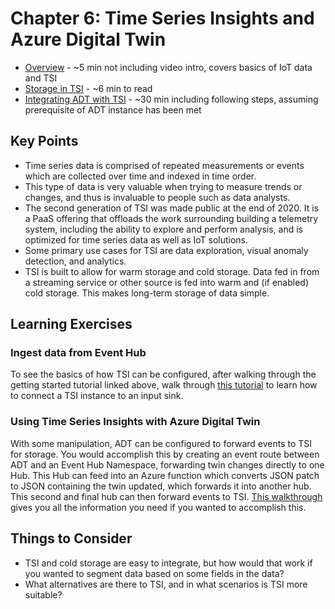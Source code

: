 # Chapter 6: Time Series Insights and Azure Digital Twin

- [Overview](https://docs.microsoft.com/en-us/azure/time-series-insights/overview-what-is-tsi) - ~5 min not including video intro, covers basics of IoT data and TSI
- [Storage in TSI](https://docs.microsoft.com/en-us/azure/time-series-insights/concepts-storage ) - ~6 min to read
- [Integrating ADT with TSI](https://docs.microsoft.com/en-us/azure/digital-twins/how-to-integrate-time-series-insights) - ~30 min including following steps, assuming prerequisite of ADT instance has been met

## Key Points

- Time series data is comprised of repeated measurements or events which are collected over time and indexed in time order.
- This type of data is very valuable when trying to measure trends or changes, and thus is invaluable to people such as data analysts.
- The second generation of TSI was made public at the end of 2020. It is a PaaS offering that offloads the work surrounding building a telemetry system, including the ability to explore and perform analysis, and is optimized for time series data as well as IoT solutions.
- Some primary use cases for TSI are data exploration, visual anomaly detection, and analytics.
- TSI is built to allow for warm storage and cold storage. Data fed in from a streaming service or other source is fed into warm and (if enabled) cold storage. This makes long-term storage of data simple.

## Learning Exercises

### Ingest data from Event Hub

To see the basics of how TSI can be configured, after walking through the getting started tutorial linked above, walk through [this tutorial](https://docs.microsoft.com/en-us/azure/time-series-insights/how-to-ingest-data-event-hub) to learn how to connect a TSI instance to an input sink.

### Using Time Series Insights with Azure Digital Twin

With some manipulation, ADT can be configured to forward events to TSI for storage. You would accomplish this by creating an event route between ADT and an Event Hub Namespace, forwarding twin changes directly to one Hub. This Hub can feed into an Azure function which converts JSON patch to JSON containing the twin updated, which forwards it into another hub. This second and final hub can then forward events to TSI. [This walkthrough](https://docs.microsoft.com/en-us/azure/time-series-insights/tutorials-model-sync) gives you all the information you need if you wanted to accomplish this.

## Things to Consider

- TSI and cold storage are easy to integrate, but how would that work if you wanted to segment data based on some fields in the data?
- What alternatives are there to TSI, and in what scenarios is TSI more suitable?
